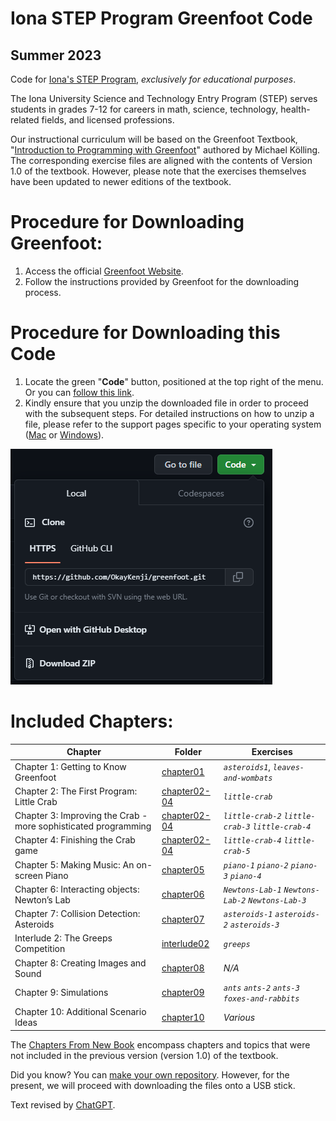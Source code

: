 # Iona STEP Program Greenfoot Code
## Summer 2023

Code for [Iona's STEP Program](https://www.iona.edu/admissions-financial-aid/high-school-students/science-and-technology-entry-program), *exclusively for educational purposes*. 

The Iona University Science and Technology Entry Program (STEP) serves students in grades 7-12 for careers in math, science, technology, health-related fields, and licensed professions.

Our instructional curriculum will be based on the Greenfoot Textbook, "[Introduction to Programming with Greenfoot](https://www.greenfoot.org/book/)" authored by Michael Kölling. The corresponding exercise files are aligned with the contents of Version 1.0 of the textbook. However, please note that the exercises themselves have been updated to newer editions of the textbook.

# Procedure for Downloading Greenfoot:
1. Access the official [Greenfoot Website](https://www.greenfoot.org/download).
2. Follow the instructions provided by Greenfoot for the downloading process.

# Procedure for Downloading this Code
1. Locate the green "**Code**" button, positioned at the top right of the menu. Or you can [follow this link](https://github.com/OkayKenji/greenfoot/archive/refs/heads/main.zip).
2. Kindly ensure that you unzip the downloaded file in order to proceed with the subsequent steps. For detailed instructions on how to unzip a file, please refer to the support pages specific to your operating system ([Mac](https://support.apple.com/guide/mac-help/) or [Windows](https://support.microsoft.com/en-us/windows/zip-and-unzip-files-f6dde0a7-0fec-8294-e1d3-703ed85e7ebc)).


![howtodownload](howtodownload.PNG)
# Included Chapters:
| Chapter     | Folder | Exercises |
| ----------- | ----------- |-----------
| Chapter 1: Getting to Know Greenfoot |  [chapter01](chapter01) | *``asteroids1``*, *``leaves-and-wombats``*
| Chapter 2: The First Program: Little Crab   | [chapter02-04](chapter02-04) | *``little-crab``*
| Chapter 3: Improving the Crab - more sophisticated programming | [chapter02-04](chapter02-04) | *``little-crab-2``* *``little-crab-3``* *``little-crab-4``*
| Chapter 4: Finishing the Crab game | [chapter02-04](chapter02-04) | *``little-crab-4``* *``little-crab-5``*
| Chapter 5: Making Music: An on-screen Piano | [chapter05](chapter05) | *``piano-1``* *``piano-2``* *``piano-3``* *``piano-4``*
| Chapter 6: Interacting objects: Newton’s Lab | [chapter06](chapter06) | *``Newtons-Lab-1``* *``Newtons-Lab-2``* *``Newtons-Lab-3``*
| Chapter 7: Collision Detection: Asteroids | [chapter07](chapter07) | *``asteroids-1``* *``asteroids-2``* *``asteroids-3``*
| Interlude 2: The Greeps Competition | [interlude02](interlude02) | *``greeps``*
| Chapter 8: Creating Images and Sound | [chapter08](chapter08) | *N/A*
| Chapter 9: Simulations | [chapter09](chapter09) | *``ants``*  *``ants-2``*  *``ants-3``*  *``foxes-and-rabbits``*
| Chapter 10: Additional Scenario Ideas | [chapter10](chapter10) | *Various* 


The [Chapters From New Book]( ) encompass chapters and topics that were not included in the previous version (version 1.0) of the textbook.

Did you know? You can [make your own repository](https://docs.github.com/en/get-started/quickstart/hello-world). However, for the present, we will proceed with downloading the files onto a USB stick.

Text revised by [ChatGPT](https://chat.openai.com/auth/login).